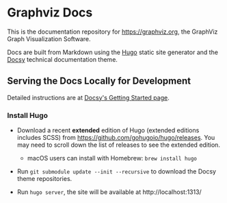 # Graphviz Docs

This is the documentation repository for https://graphviz.org, the GraphViz
Graph Visualization Software.

Docs are built from Markdown using the [Hugo](https://gohugo.io/) static
site generator and the [Docsy](https://www.docsy.dev/) technical documentation
theme.

## Serving the Docs Locally for Development

Detailed instructions are at [Docsy's Getting Started page](https://www.docsy.dev/docs/getting-started/).

### Install Hugo

* Download a recent **extended** edition of Hugo (extended editions includes
  SCSS) from https://github.com/gohugoio/hugo/releases. You may need to scroll
  down the list of releases to see the extended edition.
  
  * macOS users can install with Homebrew: `brew install hugo`

* Run `git submodule update --init --recursive` to download the Docsy theme
  repositories.

* Run `hugo server`, the site will be available at http://localhost:1313/
